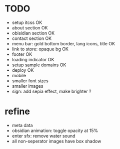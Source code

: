 # TODO 
- setup itcss   OK
- about section OK
- obisidian section OK
- contact section   OK
- menu bar: gold bottom border, lang icons, title   OK
- link to store: opaque bg                          OK
- footer    OK
- loading indicator OK
- setup sample domains OK
- deploy    OK
- mobile
- smaller font sizes
- smaller images
- sign: add sepia effect, make brighter ?

# refine
- meta data
- obsidian animation: toggle opacity at 15%
- enter sfx: remove water sound
- all non-seperator images have box shadow